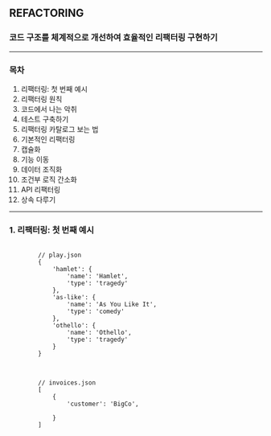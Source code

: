## REFACTORING

### 코드 구조를 체계적으로 개선하여 효율적인 리팩터링 구현하기

---

### 목차

1. 리팩터링: 첫 번째 예시
1. 리팩터링 원칙
1. 코드에서 나는 악취
1. 테스트 구축하기
1. 리팩터링 카탈로그 보는 법
1. 기본적인 리팩터링
1. 캡슐화
1. 기능 이동
1. 데이터 조직화
1. 조건부 로직 간소화
1. API 리팩터링
1. 상속 다루기

---

### <strong>1. 리팩터링: 첫 번째 예시</strong>

<pre>
    <code>
        // play.json
        {
            'hamlet': {
                'name': 'Hamlet',
                'type': 'tragedy'
            },
            'as-like': {
                'name': 'As You Like It',
                'type': 'comedy'
            },
            'othello': {
                'name': 'Othello',
                'type': 'tragedy'
            }
        }
    </code>
</pre>

<pre>
    <code>
        // invoices.json
        [
            {
                'customer': 'BigCo',
                
            }
        ]
    </code>
</pre>